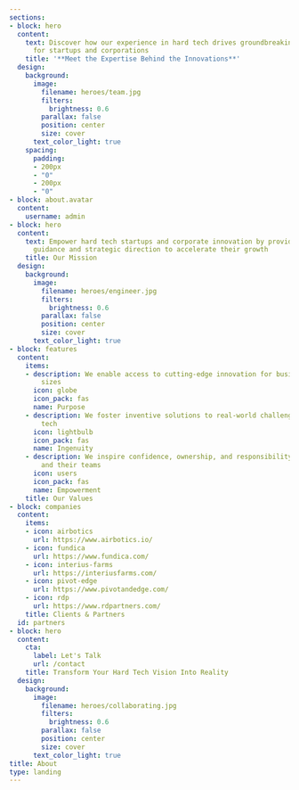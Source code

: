 ```yaml
---
sections:
- block: hero
  content:
    text: Discover how our experience in hard tech drives groundbreaking solutions
      for startups and corporations
    title: '**Meet the Expertise Behind the Innovations**'
  design:
    background:
      image:
        filename: heroes/team.jpg
        filters:
          brightness: 0.6
        parallax: false
        position: center
        size: cover
      text_color_light: true
    spacing:
      padding:
      - 200px
      - "0"
      - 200px
      - "0"
- block: about.avatar
  content:
    username: admin
- block: hero
  content:
    text: Empower hard tech startups and corporate innovation by providing expert
      guidance and strategic direction to accelerate their growth
    title: Our Mission
  design:
    background:
      image:
        filename: heroes/engineer.jpg
        filters:
          brightness: 0.6
        parallax: false
        position: center
        size: cover
      text_color_light: true
- block: features
  content:
    items:
    - description: We enable access to cutting-edge innovation for businesses of all
        sizes
      icon: globe
      icon_pack: fas
      name: Purpose
    - description: We foster inventive solutions to real-world challenges in hard
        tech
      icon: lightbulb
      icon_pack: fas
      name: Ingenuity
    - description: We inspire confidence, ownership, and responsibility in our clients
        and their teams
      icon: users
      icon_pack: fas
      name: Empowerment
    title: Our Values
- block: companies
  content:
    items:
    - icon: airbotics
      url: https://www.airbotics.io/
    - icon: fundica
      url: https://www.fundica.com/
    - icon: interius-farms
      url: https://interiusfarms.com/
    - icon: pivot-edge
      url: https://www.pivotandedge.com/
    - icon: rdp
      url: https://www.rdpartners.com/
    title: Clients & Partners
  id: partners
- block: hero
  content:
    cta:
      label: Let's Talk
      url: /contact
    title: Transform Your Hard Tech Vision Into Reality
  design:
    background:
      image:
        filename: heroes/collaborating.jpg
        filters:
          brightness: 0.6
        parallax: false
        position: center
        size: cover
      text_color_light: true
title: About
type: landing
---
```

